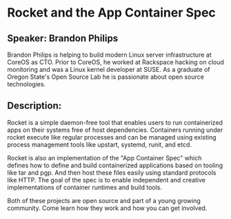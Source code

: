 # Rocket and the App Container Spec

## Speaker: Brandon Philips

Brandon Philips is helping to build modern Linux server infrastructure at CoreOS as CTO. Prior to CoreOS, he worked at Rackspace hacking on cloud monitoring and was a Linux kernel developer at SUSE. As a graduate of Oregon State's Open Source Lab he is passionate about open source technologies. 

## Description: 

Rocket is a simple daemon-free tool that enables users to run containerized apps on their systems free of host dependencies.  Containers running under rocket execute like regular processes and can be managed using existing process management tools like upstart, systemd, runit, and etcd.

Rocket is also an implementation of the "App Container Spec" which defines how to define and build containerized applications based on tooling like tar and pgp. And then host these files easily using standard protocols like HTTP. The goal of the spec is to enable independent and creative implementations of container runtimes and build tools.

Both of these projects are open source and part of a young growing community. Come learn how they work and how you can get involved.
